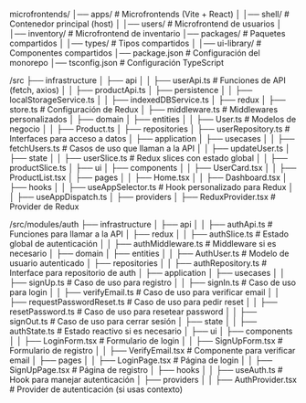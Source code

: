 microfrontends/
│── apps/                  # Microfrontends (Vite + React)
│   │── shell/             # Contenedor principal (host)
│   │── users/             # Microfrontend de usuarios
│   │── inventory/         # Microfrontend de inventario
│── packages/              # Paquetes compartidos
│   │── types/             # Tipos compartidos
│   │── ui-library/        # Componentes compartidos
│── package.json           # Configuración del monorepo
│── tsconfig.json          # Configuración TypeScript


/src
 ├── infrastructure
 │   ├── api
 │   │   ├── userApi.ts    # Funciones de API (fetch, axios)
 │   │   ├── productApi.ts
 │   ├── persistence
 │   │   ├── localStorageService.ts
 │   │   ├── indexedDBService.ts
 │   ├── redux
 │       ├── store.ts      # Configuración de Redux
 │       ├── middleware.ts # Middlewares personalizados
 │
 ├── domain
 │   ├── entities
 │   │   ├── User.ts       # Modelos de negocio
 │   │   ├── Product.ts
 │   ├── repositories
 │       ├── userRepository.ts  # Interfaces para acceso a datos
 │
 ├── application
 │   ├── usecases
 │   │   ├── fetchUsers.ts  # Casos de uso que llaman a la API
 │   │   ├── updateUser.ts
 │   ├── state
 │   │   ├── userSlice.ts   # Redux slices con estado global
 │   │   ├── productSlice.ts
 │
 ├── ui
 │   ├── components
 │   │   ├── UserCard.tsx
 │   │   ├── ProductList.tsx
 │   ├── pages
 │   │   ├── Home.tsx
 │   │   ├── Dashboard.tsx
 │   ├── hooks
 │   │   ├── useAppSelector.ts  # Hook personalizado para Redux
 │   │   ├── useAppDispatch.ts
 │   ├── providers
 │       ├── ReduxProvider.tsx  # Provider de Redux


/src/modules/auth
 ├── infrastructure
 │   ├── api
 │   │   ├── authApi.ts       # Funciones para llamar a la API
 │   ├── redux
 │   │   ├── authSlice.ts     # Estado global de autenticación
 │   │   ├── authMiddleware.ts # Middleware si es necesario
 │
 ├── domain
 │   ├── entities
 │   │   ├── AuthUser.ts      # Modelo de usuario autenticado
 │   ├── repositories
 │   │   ├── authRepository.ts # Interface para repositorio de auth
 │
 ├── application
 │   ├── usecases
 │   │   ├── signUp.ts        # Caso de uso para registro
 │   │   ├── signIn.ts        # Caso de uso para login
 │   │   ├── verifyEmail.ts   # Caso de uso para verificar email
 │   │   ├── requestPasswordReset.ts # Caso de uso para pedir reset
 │   │   ├── resetPassword.ts # Caso de uso para resetear password
 │   │   ├── signOut.ts       # Caso de uso para cerrar sesión
 │   ├── state
 │   │   ├── authState.ts     # Estado reactivo si es necesario
 │
 ├── ui
 │   ├── components
 │   │   ├── LoginForm.tsx    # Formulario de login
 │   │   ├── SignUpForm.tsx   # Formulario de registro
 │   │   ├── VerifyEmail.tsx  # Componente para verificar email
 │   ├── pages
 │   │   ├── LoginPage.tsx    # Página de login
 │   │   ├── SignUpPage.tsx   # Página de registro
 │   ├── hooks
 │   │   ├── useAuth.ts       # Hook para manejar autenticación
 │   ├── providers
 │   │   ├── AuthProvider.tsx # Provider de autenticación (si usas contexto)
